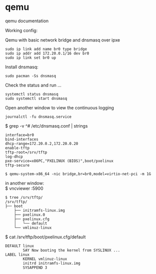 # qemu
qemu documentation

Working config:

Qemu with basic network bridge and dnsmasq over ipxe

```
sudo ip link add name br0 type bridge    
sudo ip addr add 172.20.0.1/16 dev br0    
sudo ip link set br0 up    
```

Install dnsmasq:
```
sudo pacman -Ss dnsmasq
```
Check the status and run ...
```
systemctl status dnsmasq  
sudo systemctl start dnsmasq  
```
Open another window to view the continuous logging
```
journalctl -fu dnsmasq.service  
```

$ grep -v ^# /etc/dnsmasq.conf | strings  
```
interface=br0  
bind-interfaces  
dhcp-range=172.20.0.2,172.20.0.20  
enable-tftp  
tftp-root=/srv/tftp  
log-dhcp  
pxe-service=x86PC,"PXELINUX (BIOS)",boot/pxelinux  
tftp-secure  
```
```
$ qemu-system-x86_64 -nic bridge,br=br0,model=virtio-net-pci -m 1G
```
in another window:  <br>
$ vncviewer :5900



```
$ tree /srv/tftp/  
/srv/tftp/  
├── boot  
    ├── initramfs-linux.img  
    ├── pxelinux.0  
    ├── pxelinux.cfg  
    │   └── default  
    └── vmlinuz-linux  
```
$ cat /srv/tftp/boot/pxelinux.cfg/default   
```
DEFAULT linux  
        SAY Now booting the kernel from SYSLINUX ...  
LABEL linux  
        KERNEL vmlinuz-linux  
        initrd initramfs-linux.img  
        SYSAPPEND 3  
```


